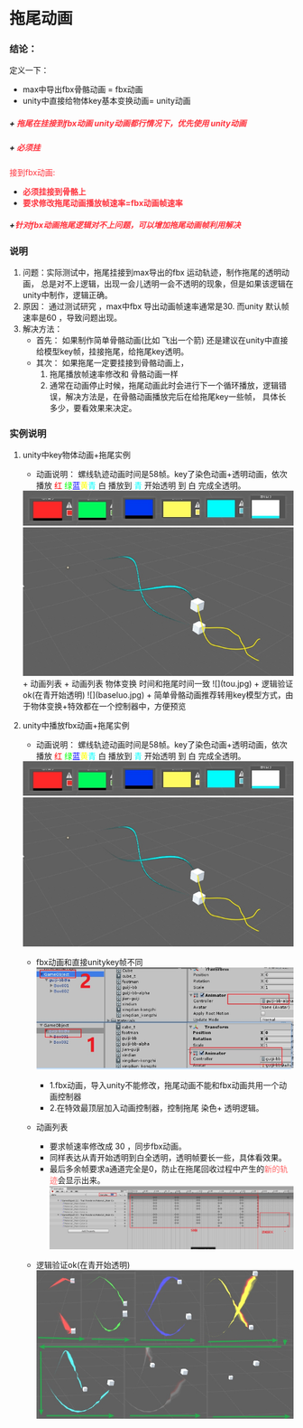 # 拖尾动画

### **结论**：
定义一下： 
+ max中导出fbx骨骼动画 = fbx动画
+ unity中直接给物体key基本变换动画= unity动画  
##### + <font color=#ff333d>拖尾在挂接到fbx动画 unity动画都行情况下，优先使用 unity动画</font>
##### + <font color=#ff333d>必须挂

接到fbx动画:</font>
+ **<font color=#ff333d>必须挂接到骨骼上</font>**
+ **<font color=#ff333d>要求修改拖尾动画播放帧速率=fbx动画帧速率 </font>**
##### +<font color=#ff333d>针对fbx动画拖尾逻辑对不上问题，可以增加拖尾动画帧利用解决</font>



### 说明
1.  问题：实际测试中，拖尾挂接到max导出的fbx 运动轨迹，制作拖尾的透明动画， 总是对不上逻辑，出现一会儿透明一会不透明的现象，但是如果该逻辑在unity中制作，逻辑正确。
2.  原因： 通过测试研究 ，max中fbx 导出动画帧速率通常是30. 而unity 默认帧速率是60 ，导致问题出现。 
3.  解决方法：
      +  首先： 如果制作简单骨骼动画(比如 飞出一个箭) 还是建议在unity中直接给模型key帧，挂接拖尾，给拖尾key透明。
      +  其次： 如果拖尾一定要挂接到骨骼动画上，
           1.  拖尾播放帧速率修改和 骨骼动画一样
           2.  通常在动画停止时候，拖尾动画此时会进行下一个循环播放，逻辑错误，解决方法是，在骨骼动画播放完后在给拖尾key一些帧， 具体长多少，要看效果来决定。




### 实例说明
1. unity中key物体动画+拖尾实例 
   + 动画说明： 螺线轨迹动画时间是58帧。key了染色动画+透明动画，依次播放 <font color = #ff0000>红</font> <font color = #00ff00>绿</font><font color = #0000ff>蓝</font><font color = #ffff00>黄</font><font color = #00ffff>青</font> 白 播放到   <font color = #00ffff>青</font> 开始透明 到 白 完成全透明。  
    <img src= "tuowei.jpg" width ="600"/>
    <img src= "jiaocha.jpg" width ="600"/>
   + 动画列表
     +  动画列表 物体变换 时间和拖尾时间一致  
    ![](tou.jpg)
   +  逻辑验证ok(在青开始透明) 
    ![](baseluo.jpg)
      + 简单骨骼动画推荐转用key模型方式，由于物体变换+特效都在一个控制器中，方便预览

2. unity中播放fbx动画+拖尾实例 
   +  动画说明： 螺线轨迹动画时间是58帧。key了染色动画+透明动画，依次播放 <font color = #ff0000>红</font> <font color = #00ff00>绿</font><font color = #0000ff>蓝</font><font color = #ffff00>黄</font><font color = #00ffff>青</font> 白 播放到   <font color = #00ffff>青</font> 开始透明 到 白 完成全透明。
    <img src= "tuowei.jpg" width ="600"/>
    <img src= "jiaocha.jpg" width ="600"/>

   + fbx动画和直接unitykey帧不同
   ![](qu.jpg)  
      + 1.fbx动画，导入unity不能修改，拖尾动画不能和fbx动画共用一个动画控制器
      + 2.在特效最顶层加入动画控制器，控制拖尾 染色+ 透明逻辑。

    + 动画列表
        + 要求帧速率修改成 30 ，同步fbx动画。
        +  同样表达从青开始透明到白全透明，透明帧要长一些，具体看效果。
        +  最后多余帧要求a通道完全是0，防止在拖尾回收过程中产生的<font color = #ff6666>新的轨迹</font>会显示出来。
       ![](fbxa.jpg)
       
    +  逻辑验证ok(在青开始透明) 
    ![](dng-a.jpg)